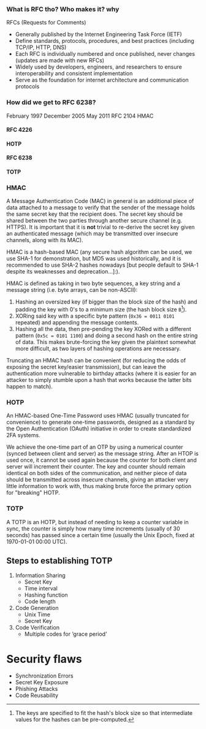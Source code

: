 ### What is RFC tho? Who makes it? why

RFCs (Requests for Comments)
- Generally published by the Internet Engineering Task Force (IETF)
- Define standards, protocols, procedures, and best practices (including TCP/IP,
HTTP, DNS)
- Each RFC is individually numbered and once published, never changes (updates
are made with new RFCs)
- Widely used by developers, engineers, and researchers to ensure interoperability
and consistent implementation
- Serve as the foundation for internet architecture and communication protocols


### How did we get to RFC 6238?

February 1997 December 2005 May 2011
RFC 2104
HMAC

#### RFC 4226

#### HOTP

#### RFC 6238

#### TOTP


### HMAC
A Message Authentication Code (MAC) in general is an additional piece of data attached to a message to verify that the sender of the message holds the same secret key that the recipient does. The secret key should be shared between the two parties through another secure channel (e.g. HTTPS). It is important that it is **not** trivial to re-derive the secret key given an authenticated message (which may be transmitted over insecure channels, along with its MAC).

HMAC is a hash-based MAC (any secure hash algorithm can be used, we use SHA-1 for demonstration, but MD5 was used historically, and it is recommended to use SHA-2 hashes nowadays [but people default to SHA-1 despite its weaknesses and deprecation...]:).

HMAC is defined as taking in two byte sequences, a key string and a message string (i.e. byte arrays, can be non-ASCII):
1. Hashing an oversized key (if bigger than the block size of the hash) and padding the key with 0's to a minimum size (the hash block size `B`[^1]).
2. XORing said key with a specific byte pattern (`0x36 = 0011 0101` repeated) and appending the message contents.
3. Hashing all the data, then pre-pending the key XORed with a different pattern (`0x5c = 0101 1100`) and doing a second hash on the entire string of data.
This makes brute-forcing the key given the plaintext somewhat more difficult, as two layers of hashing operations are necessary.

Truncating an HMAC hash can be convenient (for reducing the odds of exposing the secret key/easier transmission), but can leave the authentication more vulnerable to birthday attacks (where it is easier for an attacker to simply stumble upon a hash that works because the latter bits happen to match).

[^1]: The keys are specified to fit the hash's block size so that intermediate values for the hashes can be pre-computed.

### HOTP
An HMAC-based One-Time Password uses HMAC (usually truncated for convenience) to generate one-time passwords, designed as a standard by the Open Authentication (OAuth) initiative in order to create standardized 2FA systems.

We achieve the one-time part of an OTP by using a numerical counter (synced between client and server) as the message string. After an HTOP is used once, it cannot be used again because the counter for both client and server will increment their counter. The key and counter should remain identical on both sides of the communication, and neither piece of data should be transmitted across insecure channels, giving an attacker very little information to work with, thus making brute force the primary option for "breaking" HOTP.

### TOTP
A TOTP is an HOTP, but instead of needing to keep a counter variable in sync, the counter is simply how many time increments (usually of 30 seconds) has passed since a certain time (usually the Unix Epoch, fixed at 1970-01-01 00:00 UTC).

## Steps to establishing TOTP

1. Information Sharing
    - Secret Key
    - Time interval
    - Hashing function
    - Code length
3. Code Generation
    - Unix Time
    - Secret Key
4. Code Verification
    - Multiple codes for ‘grace period’


# Security flaws

- Synchronization Errors
- Secret Key Exposure
- Phishing Attacks
- Code Reusability


